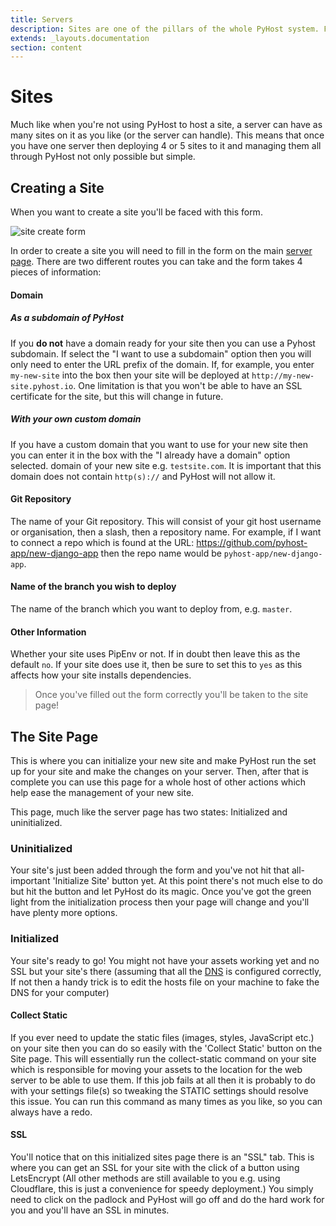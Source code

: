 ```yaml
---
title: Servers
description: Sites are one of the pillars of the whole PyHost system. Find out what you can do with them here.
extends: _layouts.documentation
section: content
---
```


# Sites

Much like when you're not using PyHost to host a site, a server can have as many sites on it as you like (or the server can handle). This means that once you have one server then deploying 4 or 5 sites to it and managing them all through PyHost not only possible but simple. 

## Creating a Site
When you want to create a site you'll be faced with this form.

![site create form](/assets/img/site-create.png)

In order to create a site you will need to fill in the form on the main [server page](https://app.pyhost.io/servers). There are two different routes you can take and the form takes 4 pieces of information:

#### Domain

##### As a subdomain of PyHost

If you **do not** have a domain ready for your site then you can use a Pyhost subdomain. If select the "I want to use a subdomain" option then you will only need to enter the URL prefix of the domain. If, for example, you enter `my-new-site` into the box then your site will be deployed at `http://my-new-site.pyhost.io`. One limitation is that you won't be able to have an SSL certificate for the site, but this will change in future.

##### With your own custom domain

If you have a custom domain that you want to use for your new site then you can enter it in the box with the "I already have a domain" option selected. domain of your new site e.g. `testsite.com`. It is important that this domain does not contain `http(s)://` and PyHost will not allow it.
   
#### Git Repository

The name of your Git repository. This will consist of your git host username or organisation, then a slash, then a repository name. For example, if I want to connect a repo which is found at the URL: https://github.com/pyhost-app/new-django-app then the repo name would be `pyhost-app/new-django-app`.
   
#### Name of the branch you wish to deploy
The name of the branch which you want to deploy from, e.g. `master`.
   
#### Other Information

Whether your site uses PipEnv or not. If in doubt then leave this as the default `no`. If your site does use it, then be sure to set this to `yes` as this affects how your site installs dependencies.

> Once you've filled out the form correctly you'll be taken to the site page!

## The Site Page
This is where you can initialize your new site and make PyHost run the set up for your site and make the changes on your server. Then, after that is complete you can use this page for a whole host of other actions which help ease the management of your new site.

This page, much like the server page has two states: Initialized and uninitialized.

### Uninitialized
Your site's just been added through the form and you've not hit that all-important 'Initialize Site' button yet. At this point there's not much else to do but hit the button and let PyHost do its magic. Once you've got the green light from the initialization process then your page will change and you'll have plenty more options.

### Initialized
Your site's ready to go! You might not have your assets working yet and no SSL but your site's there (assuming that all the [DNS](/docs/DNS) is configured correctly, If not then a handy trick is to edit the hosts file on your machine to fake the DNS for your computer)

#### Collect Static
If you ever need to update the static files (images, styles, JavaScript etc.) on your site then you can do so easily with the 'Collect Static' button on the Site page. This will essentially run the collect-static command on your site which is responsible for moving your assets to the location for the web server to be able to use them. If this job fails at all then it is probably to do with your settings file(s) so tweaking the STATIC settings should resolve this issue. You can run this command as many times as you like, so you can always have a redo.

#### SSL
You'll notice that on this initialized sites page there is an "SSL" tab. This is where you can get an SSL for your site with the click of a button using LetsEncrypt (All other methods are still available to you e.g. using Cloudflare, this is just a convenience for speedy deployment.) You simply need to click on the padlock and PyHost will go off and do the hard work for you and you'll have an SSL in minutes.

